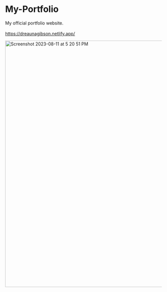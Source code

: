 # My-Portfolio
My official portfolio website.<br>
<br> https://dreaunagibson.netlify.app/

<img width="790" alt="Screenshot 2023-08-11 at 5 20 51 PM" src="https://github.com/DreaunaJoy/My-Portfolio/assets/120230462/722fa962-adcd-4a4d-8027-abe9efbd7082">
